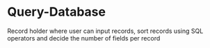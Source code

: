 # Query-Database
Record holder where user can input records, sort records using SQL operators and decide the number of fields per record 
